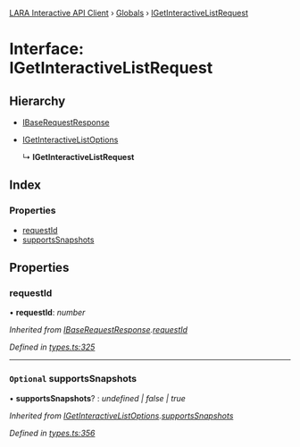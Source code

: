 [LARA Interactive API Client](../README.md) › [Globals](../globals.md) › [IGetInteractiveListRequest](igetinteractivelistrequest.md)

# Interface: IGetInteractiveListRequest

## Hierarchy

* [IBaseRequestResponse](ibaserequestresponse.md)

* [IGetInteractiveListOptions](igetinteractivelistoptions.md)

  ↳ **IGetInteractiveListRequest**

## Index

### Properties

* [requestId](igetinteractivelistrequest.md#requestid)
* [supportsSnapshots](igetinteractivelistrequest.md#optional-supportssnapshots)

## Properties

###  requestId

• **requestId**: *number*

*Inherited from [IBaseRequestResponse](ibaserequestresponse.md).[requestId](ibaserequestresponse.md#requestid)*

*Defined in [types.ts:325](../../../lara-typescript/src/interactive-api-client/types.ts#L325)*

___

### `Optional` supportsSnapshots

• **supportsSnapshots**? : *undefined | false | true*

*Inherited from [IGetInteractiveListOptions](igetinteractivelistoptions.md).[supportsSnapshots](igetinteractivelistoptions.md#optional-supportssnapshots)*

*Defined in [types.ts:356](../../../lara-typescript/src/interactive-api-client/types.ts#L356)*
